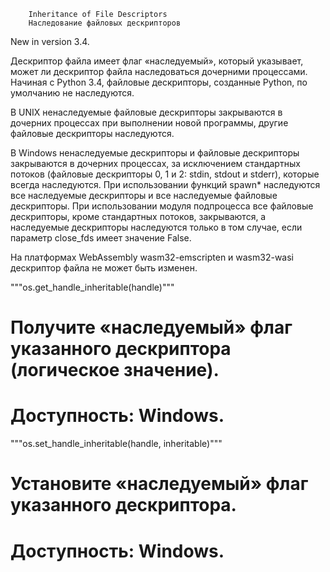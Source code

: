         Inheritance of File Descriptors 
        Наследование файловых дескрипторов

New in version 3.4.

Дескриптор файла имеет флаг «наследуемый», который указывает, может ли дескриптор файла
наследоваться дочерними процессами. Начиная с Python 3.4, файловые дескрипторы,
созданные Python, по умолчанию не наследуются.

В UNIX ненаследуемые файловые дескрипторы закрываются в дочерних процессах при выполнении
новой программы, другие файловые дескрипторы наследуются.

В Windows ненаследуемые дескрипторы и файловые дескрипторы закрываются в дочерних
процессах, за исключением стандартных потоков (файловые дескрипторы 0, 1 и 2: stdin,
stdout и stderr), которые всегда наследуются. При использовании функций spawn*
наследуются все наследуемые дескрипторы и все наследуемые файловые дескрипторы.
При использовании модуля подпроцесса все файловые дескрипторы, кроме стандартных
потоков, закрываются, а наследуемые дескрипторы наследуются только в том случае,
если параметр close_fds имеет значение False.

На платформах WebAssembly wasm32-emscripten и wasm32-wasi дескриптор файла не может
быть изменен.

"""os.get_handle_inheritable(handle)"""
# Получите «наследуемый» флаг указанного дескриптора (логическое значение).
#       Доступность: Windows.

"""os.set_handle_inheritable(handle, inheritable)"""
# Установите «наследуемый» флаг указанного дескриптора.
#      Доступность: Windows.